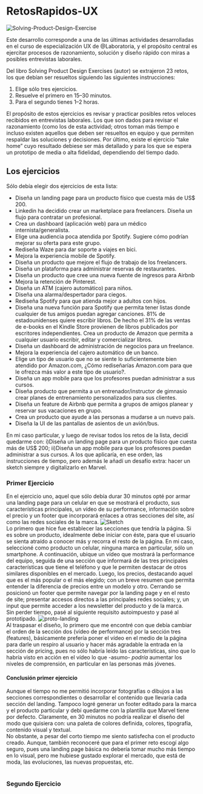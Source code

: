 # RetosRapidos-UX  

![Solving-Product-Design-Exercise](https://image.ibb.co/nbKYkS/DUUc_Wn9_W0_AECn_z.jpg)

Este desarrollo corresponde a una de las últimas actividades desarrolladas en el curso de especialización UX de @Laboratoria, y el propósito central es ejercitar procesos de razonamiento, solución y diseño rápido con miras a posibles entrevistas laborales.

Del libro Solving Product Design Exercises (autor) se extrajeron 23 retos, los que debían ser resueltos siguiendo las siguientes instrucciones:

1. Elige sólo tres ejercicios.
2. Resuelve el primero en 15–30 minutos.
3. Para el segundo tienes 1–2 horas.

El propósito de estos ejercicios es revisar y practicar posibles retos veloces recibidos en entrevistas laborales. Los que son dados para revisar el razonamiento (como los de esta actividad; otros toman más tiempo e incluso existen aquellos que deben ser resueltos en equipo y que permiten respaldar las soluciones y decisiones. Por último, existe el ejercicio “take home” cuyo resultado debiese ser más detallado y para los que se espera un prototipo de media o alta fidelidad, dependiendo del tiempo dado.

## Los ejercicios 
Sólo debía elegir dos ejercicios de esta lista:

* Diseña un landing page para un producto físico que cuesta más de US$ 200.
* Linkedin ha decidido crear un marketplace para freelancers. Diseña un flujo para contratar un profesional.
* Crea un dashboard (aplicación web) para un médico internista/generalista.
* Elige una audiencia poca atendida por Spotify. Sugiere cómo podrían mejorar su oferta para este grupo.
* Rediseña Waze para dar soporte a viajes en bici.
* Mejora la experiencia mobile de Spotify.
* Diseña un producto que mejore el flujo de trabajo de los freelancers.
* Diseña un plataforma para administrar reservas de restaurantes.
* Diseña un producto que cree una nueva fuente de ingresos para Airbnb
* Mejora la retención de Pinterest.
* Diseña un ATM (cajero automático) para niños.
* Diseña una alarma/despertador para ciegos.
* Rediseña Spotify para que atienda mejor a adultos con hijos.
* Diseña una nueva función para Spotify que permita tener listas donde cualquier de tus amigos puedan agregar canciones.
81% de estadounidenses quiere escribir libros. De hecho el 31% de las ventas de e-books en el Kindle Store provienen de libros publicados por escritores independientes. Crea un producto de Amazon que permita a cualquier usuario escribir, editar y comercializar libros.
* Diseña un dashboard de administración de negocios para un freelance.
* Mejora la experiencia del cajero automático de un banco.
* Elige un tipo de usuario que no se siente lo suficientemente bien atendido por Amazon.com, ¿Cómo rediseñarías Amazon.com para que le ofrezca más valor a este tipo de usuario?.
* Diseña un app mobile para que los profesores puedan administrar a sus cursos.
* Diseña producto que permita a un entrenador/instructor de gimnasio crear planes de entrenamiento personalizados para sus clientes.
* Diseña un feature de Airbnb que permita a grupos de amigos planear y reservar sus vacaciones en grupo.
* Crea un producto que ayude a las personas a mudarse a un nuevo país.
* Diseña la UI de las pantallas de asientos de un avión/bus.
  
En mi caso particular, y luego de revisar todos los retos de la lista, decidí quedarme con: i)Diseña un landing page para un producto físico que cuesta más de US$ 200; ii)Diseña un app mobile para que los profesores puedan administrar a sus cursos. A los que aplicaría, en ese orden, las instrucciones de tiempo, pero además le añadí un desafío extra: hacer un sketch siempre y digitalizarlo en Marvel.

### Primer Ejercicio
En el ejercicio uno, aquel que sólo debía durar 30 minutos opté por armar una landing page para un celular en que se mostrará el producto, sus características principales, un vídeo de su performance, información sobre el precio y un footer que incorporará enlaces a otras secciones del site, así como las redes sociales de la marca.
![Sketch]( https://image.ibb.co/ennOn7/IMG_20180328_194523.jpg)  
Lo primero que hice fue establecer las secciones que tendría la página. Si es sobre un producto, idealmente debe iniciar con éste, para que el usuario se sienta atraído a conocer más y recorra el resto de la página. En mi caso, seleccioné como producto un celular, ninguna marca en particular, sólo un smartphone. A continuación, ubique un vídeo que mostrará la performance del equipo, seguida de una sección que informará de las tres principales características que tiene el teléfono y que le permiten destacar de otros similares disponibles en el mercado. Luego, los precios, destacando aquel que es el más popular o el más elegido; con un breve resumen que permita entender la diferencia de precios entre un modelo y otro. Cerrando se posicionó un footer que permite navegar por la landing page y en el resto de site; presentar accesos directos a las principales redes sociales; y, un input que permite acceder a los newsletter del producto y de la marca.  
Sin perder tiempo, pasé al siguiente requisito autoimpuesto y pasé al prototipado. 
![proto-landing]( https://image.ibb.co/hAefZn/dise_o_30_minutos.png)  
Al traspasar el diseño, lo primero que me encontré con que debía cambiar el orden de la sección dos (vídeo de performance) por la sección tres (features), básicamente prefería poner el vídeo en el medio de la página para darle un respiro al usuario y hacer más agradable la entrada en la sección de pricing, pues no sólo habría leído las características, sino que lo habría visto en acción en el vídeo lo que -asumo- *podría* aumentar los niveles de comprensión, en particular en las personas más jóvenes.  

#### Conclusión primer ejercicio
Aunque el tiempo no me permitió incorporar fotografías o dibujos a las secciones correspondientes o desarrollar el contenido que llevaría cada sección del landing. Tampoco logré generar un footer editado para la marca y el producto particular y debí quedarme con la plantilla que Marvel tiene por defecto. Claramente, en 30 minutos no podría realizar el diseño del modo que quisiera con: una paleta de colores definida, colores, tipografía, contenido visual y textual.  
No obstante, a pesar del corto tiempo me siento satisfecha con el producto creado. Aunque, también reconoceré que para el primer reto escogí algo seguro, pues una landing page básica no debería tomar mucho más tiempo en lo visual, pero me hubiese gustado explorar el mercado, que está de moda, las evoluciones, las nuevas propuestas, etc.

#  

### Segundo Ejercicio
